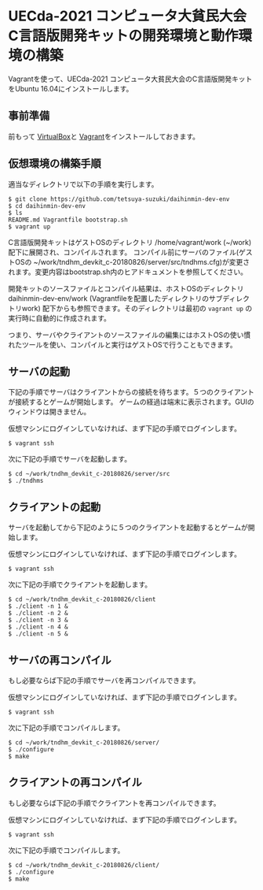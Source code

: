 # UECda-2021 コンピュータ大貧民大会 C言語版開発キットの開発環境と動作環境の構築

Vagrantを使って、UECda-2021 コンピュータ大貧民大会のC言語版開発キットをUbuntu 16.04にインストールします。

## 事前準備

前もって
[VirtualBox](https://www.virtualbox.org/)と
[Vagrant](https://www.vagrantup.com/)をインストールしておきます。

## 仮想環境の構築手順 

適当なディレクトリで以下の手順を実行します。

```
$ git clone https://github.com/tetsuya-suzuki/daihinmin-dev-env
$ cd daihinmin-dev-env
$ ls
README.md Vagrantfile bootstrap.sh
$ vagrant up
```

C言語版開発キットはゲストOSのディレクトリ /home/vagrant/work (~/work)  配下に展開され、コンパイルされます。
コンパイル前にサーバのファイル(ゲストOSの ~/work/tndhm_devkit_c-20180826/server/src/tndhms.cfg)が変更されます。変更内容はbootstrap.sh内のヒアドキュメントを参照してください。

開発キットのソースファイルとコンパイル結果は、ホストOSのディレクトリ daihinmin-dev-env/work (Vagrantfileを配置したディレクトリのサブディレクトリwork) 配下からも参照できます。そのディレクトリは最初の `vagrant up` の実行時に自動的に作成されます。

つまり、サーバやクライアントのソースファイルの編集にはホストOSの使い慣れたツールを使い、コンパイルと実行はゲストOSで行うこともできます。

## サーバの起動

下記の手順でサーバはクライアントからの接続を待ちます。５つのクライアントが接続するとゲームが開始します。
ゲームの経過は端末に表示されます。GUIのウィンドウは開きません。

仮想マシンにログインしていなければ、まず下記の手順でログインします。

```
$ vagrant ssh
```

次に下記の手順でサーバを起動します。
```
$ cd ~/work/tndhm_devkit_c-20180826/server/src
$ ./tndhms
```

## クライアントの起動

サーバを起動してから下記のように５つのクライアントを起動するとゲームが開始します。

仮想マシンにログインしていなければ、まず下記の手順でログインします。

```
$ vagrant ssh
```

次に下記の手順でクライアントを起動します。

```
$ cd ~/work/tndhm_devkit_c-20180826/client
$ ./client -n 1 &
$ ./client -n 2 &
$ ./client -n 3 &
$ ./client -n 4 &
$ ./client -n 5 &
```

## サーバの再コンパイル

もし必要ならば下記の手順でサーバを再コンパイルできます。

仮想マシンにログインしていなければ、まず下記の手順でログインします。

```
$ vagrant ssh
```

次に下記の手順でコンパイルします。

```
$ cd ~/work/tndhm_devkit_c-20180826/server/
$ ./configure
$ make
```

## クライアントの再コンパイル

もし必要ならば下記の手順でクライアントを再コンパイルできます。

仮想マシンにログインしていなければ、まず下記の手順でログインします。

```
$ vagrant ssh
```

次に下記の手順でコンパイルします。

```
$ cd ~/work/tndhm_devkit_c-20180826/client/
$ ./configure
$ make
```



